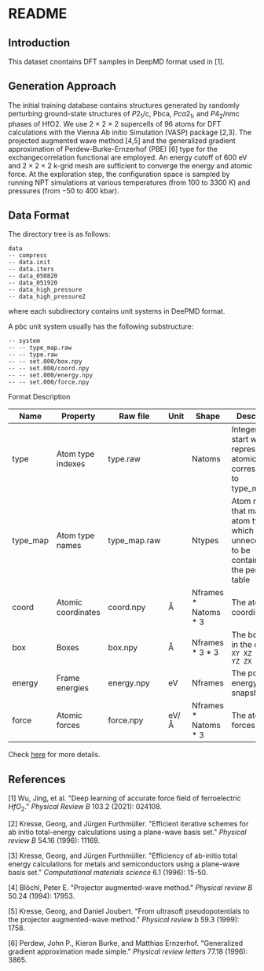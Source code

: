 # README

## Introduction
This dataset cnontains DFT samples in DeepMD format used in [1]. 

## Generation Approach

The initial training database contains structures generated by randomly perturbing ground-state structures of $P2_1$/c, Pbca, $Pca2_1$, and $P4_2$/nmc phases of HfO2. We use 2 × 2 × 2 supercells of 96 atoms for DFT calculations with the Vienna Ab initio Simulation (VASP) package [2,3]. The projected augmented wave method [4,5] and the generalized gradient approximation of Perdew-Burke-Ernzerhof (PBE) [6] type for the exchangecorrelation functional are employed. An energy cutoff of 600 eV and 2 × 2 × 2 k-grid mesh are sufficient to converge the energy and atomic force. At the exploration step, the configuration space is sampled by running NPT simulations at various temperatures (from 100 to 3300 K) and pressures (from −50 to 400 kbar).

## Data Format
The directory tree is as follows:
```
data
-- compress
-- data.init
-- data.iters
-- data_050820
-- data_051920
-- data_high_pressure
-- data_high_pressure2
```
where each subdirectory contains unit systems in DeePMD format.

A pbc unit system usually has the following substructure:

```
-- system
-- -- type_map.raw
-- -- type.raw
-- -- set.000/box.npy
-- -- set.000/coord.npy
-- -- set.000/energy.npy
-- -- set.000/force.npy
```

Format Description

|Name     | Property                | Raw file     | Unit                 | Shape                    | Description|
|-------- | ----------------------  | ------------ | -------------------- | -----------------------  | -----------|
|type     | Atom type indexes       | type.raw     |                      | Natoms                   | Integers that start with 0, represent the atomic type corresponding to type_map.raw |
|type_map | Atom type names         | type_map.raw |                      | Ntypes                   | Atom names that map to atom type, which is unnecessart to be contained in the periodic table |
|coord    | Atomic coordinates      | coord.npy | Å                    | Nframes \* Natoms \* 3   | The atomic coordinates |
|box      | Boxes                   | box.npy   | Å                    | Nframes \* 3 \* 3        | The box axes in the order `XX XY XZ YX YY YZ ZX ZY ZZ` |
|energy   | Frame energies          | energy.npy | eV                   | Nframes                  | The potential energy of snapshot |
|force    | Atomic forces           | force.npy | eV/Å                 | Nframes \* Natoms \* 3   | The atomic forces |

Check [here](https://github.com/deepmodeling/deepmd-kit/blob/master/doc/data/system.md) for more details.



## References
[1] Wu, Jing, et al. "Deep learning of accurate force field of ferroelectric $HfO_2$." *Physical Review B* 103.2 (2021): 024108.

[2] Kresse, Georg, and Jürgen Furthmüller. "Efficient iterative schemes for ab initio total-energy calculations using a plane-wave basis set." *Physical review B* 54.16 (1996): 11169.

[3] Kresse, Georg, and Jürgen Furthmüller. "Efficiency of ab-initio total energy calculations for metals and semiconductors using a plane-wave basis set." *Computational materials science* 6.1 (1996): 15-50.

[4] Blöchl, Peter E. "Projector augmented-wave method." *Physical review B* 50.24 (1994): 17953.

[5] Kresse, Georg, and Daniel Joubert. "From ultrasoft pseudopotentials to the projector augmented-wave method." *Physical review b* 59.3 (1999): 1758.

[6] Perdew, John P., Kieron Burke, and Matthias Ernzerhof. "Generalized gradient approximation made simple." *Physical review letters* 77.18 (1996): 3865.